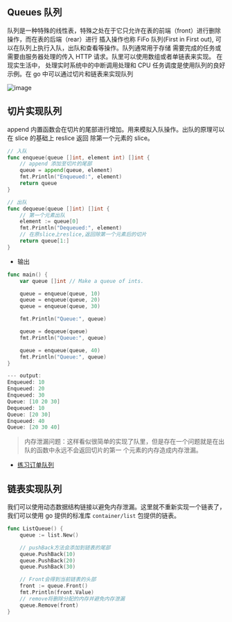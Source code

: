 ## Queues 队列

队列是一种特殊的线性表，特殊之处在于它只允许在表的前端（front）进行删除操作，而在表的后端（rear）进行
插入操作也称 FiFo 队列(First in First out), 可以在队列上执行入队，出队和查看等操作。队列通常用于存储
需要完成的任务或需要由服务器处理的传入 HTTP 请求。队里可以使用数组或者单链表来实现。 在现实生活中，
处理实时系统中的中断调用处理和 CPU 任务调度是使用队列的良好示例。在 go 中可以通过切片和链表来实现队列

![image](./../../../image/queues.png)

## 切片实现队列

append 内置函数会在切片的尾部进行增加。用来模拟入队操作。出队的原理可以在 slice 的基础上 reslice 返回
除第一个元素的 slice。

```GO
// 入队
func enqueue(queue []int, element int) []int {
	// append 添加至切片的尾部
	queue = append(queue, element)
	fmt.Println("Enqueued:", element)
	return queue
}

// 出队
func dequeue(queue []int) []int {
	// 第一个元素出队
	element := queue[0]
	fmt.Println("Dequeued:", element)
	// 在原slice上reslice,返回除第一个元素后的切片
	return queue[1:]
}
```

- 输出

```GO
func main() {
	var queue []int // Make a queue of ints.

	queue = enqueue(queue, 10)
	queue = enqueue(queue, 20)
	queue = enqueue(queue, 30)

	fmt.Println("Queue:", queue)

	queue = dequeue(queue)
	fmt.Println("Queue:", queue)

	queue = enqueue(queue, 40)
	fmt.Println("Queue:", queue)
}

--- output:
Enqueued: 10
Enqueued: 20
Enqueued: 30
Queue: [10 20 30]
Dequeued: 10
Queue: [20 30]
Enqueued: 40
Queue: [20 30 40]
```

> 内存泄漏问题：这样看似很简单的实现了队里，但是存在一个问题就是在出队的函数中永远不会返回切片的第一
> 个元素的内存造成内存泄漏。

- [练习订单队列](./example_01/main.go)

## 链表实现队列

我们可以使用动态数据结构链接以避免内存泄漏。这里就不重新实现一个链表了，我们可以使用 go 提供的标准库
`container/list` 包提供的链表。

```go
func ListQueue() {
	queue := list.New()

	// pushBack方法会添加到链表的尾部
	queue.PushBack(10)
	queue.PushBack(20)
	queue.PushBack(30)

	// Front会得到当前链表的头部
	front := queue.Front()
	fmt.Println(front.Value)
	// remove将删除分配的内存并避免内存泄漏
	queue.Remove(front)
}
```
